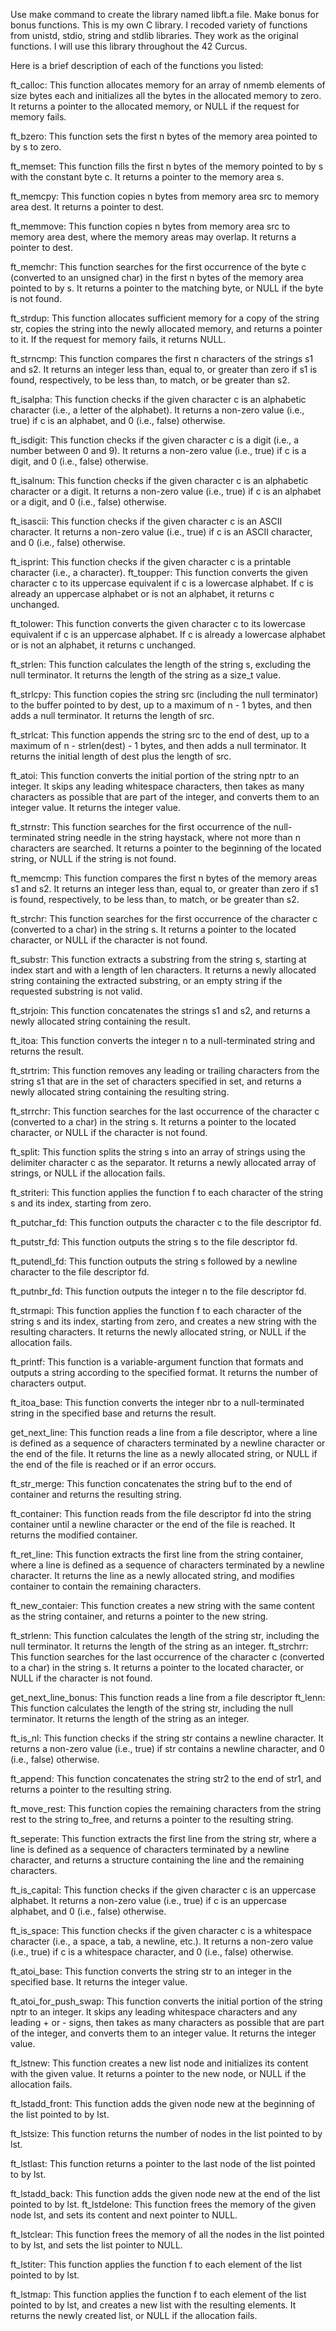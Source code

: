 Use make command to create the library named libft.a file. Make bonus for bonus functions. This is my own C library. I recoded variety of functions from unistd, stdio, string and stdlib libraries. They work as the original functions. I will use this library throughout the 42 Curcus. 

Here is a brief description of each of the functions you listed:

ft_calloc: This function allocates memory for an array of nmemb elements of size bytes each and initializes all the bytes in the allocated memory to zero. It returns a pointer to the allocated memory, or NULL if the request for memory fails.

ft_bzero: This function sets the first n bytes of the memory area pointed to by s to zero.

ft_memset: This function fills the first n bytes of the memory pointed to by s with the constant byte c. It returns a pointer to the memory area s.

ft_memcpy: This function copies n bytes from memory area src to memory area dest. It returns a pointer to dest.

ft_memmove: This function copies n bytes from memory area src to memory area dest, where the memory areas may overlap. It returns a pointer to dest.

ft_memchr: This function searches for the first occurrence of the byte c (converted to an unsigned char) in the first n bytes of the memory area pointed to by s. It returns a pointer to the matching byte, or NULL if the byte is not found.

ft_strdup: This function allocates sufficient memory for a copy of the string str, copies the string into the newly allocated memory, and returns a pointer to it. If the request for memory fails, it returns NULL.

ft_strncmp: This function compares the first n characters of the strings s1 and s2. It returns an integer less than, equal to, or greater than zero if s1 is found, respectively, to be less than, to match, or be greater than s2.

ft_isalpha: This function checks if the given character c is an alphabetic character (i.e., a letter of the alphabet). It returns a non-zero value (i.e., true) if c is an alphabet, and 0 (i.e., false) otherwise.

ft_isdigit: This function checks if the given character c is a digit (i.e., a number between 0 and 9). It returns a non-zero value (i.e., true) if c is a digit, and 0 (i.e., false) otherwise.

ft_isalnum: This function checks if the given character c is an alphabetic character or a digit. It returns a non-zero value (i.e., true) if c is an alphabet or a digit, and 0 (i.e., false) otherwise.

ft_isascii: This function checks if the given character c is an ASCII character. It returns a non-zero value (i.e., true) if c is an ASCII character, and 0 (i.e., false) otherwise.

ft_isprint: This function checks if the given character c is a printable character (i.e., a character).
ft_toupper: This function converts the given character c to its uppercase equivalent if c is a lowercase alphabet. If c is already an uppercase alphabet or is not an alphabet, it returns c unchanged.

ft_tolower: This function converts the given character c to its lowercase equivalent if c is an uppercase alphabet. If c is already a lowercase alphabet or is not an alphabet, it returns c unchanged.

ft_strlen: This function calculates the length of the string s, excluding the null terminator. It returns the length of the string as a size_t value.

ft_strlcpy: This function copies the string src (including the null terminator) to the buffer pointed to by dest, up to a maximum of n - 1 bytes, and then adds a null terminator. It returns the length of src.

ft_strlcat: This function appends the string src to the end of dest, up to a maximum of n - strlen(dest) - 1 bytes, and then adds a null terminator. It returns the initial length of dest plus the length of src.

ft_atoi: This function converts the initial portion of the string nptr to an integer. It skips any leading whitespace characters, then takes as many characters as possible that are part of the integer, and converts them to an integer value. It returns the integer value.

ft_strnstr: This function searches for the first occurrence of the null-terminated string needle in the string haystack, where not more than n characters are searched. It returns a pointer to the beginning of the located string, or NULL if the string is not found.

ft_memcmp: This function compares the first n bytes of the memory areas s1 and s2. It returns an integer less than, equal to, or greater than zero if s1 is found, respectively, to be less than, to match, or be greater than s2.

ft_strchr: This function searches for the first occurrence of the character c (converted to a char) in the string s. It returns a pointer to the located character, or NULL if the character is not found.

ft_substr: This function extracts a substring from the string s, starting at index start and with a length of len characters. It returns a newly allocated string containing the extracted substring, or an empty string if the requested substring is not valid.

ft_strjoin: This function concatenates the strings s1 and s2, and returns a newly allocated string containing the result.

ft_itoa: This function converts the integer n to a null-terminated string and returns the result.

ft_strtrim: This function removes any leading or trailing characters from the string s1 that are in the set of characters specified in set, and returns a newly allocated string containing the resulting string.

ft_strrchr: This function searches for the last occurrence of the character c (converted to a char) in the string s. It returns a pointer to the located character, or NULL if the character is not found.

ft_split: This function splits the string s into an array of strings using the delimiter character c as the separator. It returns a newly allocated array of strings, or NULL if the allocation fails.

ft_striteri: This function applies the function f to each character of the string s and its index, starting from zero.

ft_putchar_fd: This function outputs the character c to the file descriptor fd.

ft_putstr_fd: This function outputs the string s to the file descriptor fd.

ft_putendl_fd: This function outputs the string s followed by a newline character to the file descriptor fd.

ft_putnbr_fd: This function outputs the integer n to the file descriptor fd.

ft_strmapi: This function applies the function f to each character of the string s and its index, starting from zero, and creates a new string with the resulting characters. It returns the newly allocated string, or NULL if the allocation fails.

ft_printf: This function is a variable-argument function that formats and outputs a string according to the specified format. It returns the number of characters output.

ft_itoa_base: This function converts the integer nbr to a null-terminated string in the specified base and returns the result.

get_next_line: This function reads a line from a file descriptor, where a line is defined as a sequence of characters terminated by a newline character or the end of the file. It returns the line as a newly allocated string, or NULL if the end of the file is reached or if an error occurs.

ft_str_merge: This function concatenates the string buf to the end of container and returns the resulting string.

ft_container: This function reads from the file descriptor fd into the string container until a newline character or the end of the file is reached. It returns the modified container.

ft_ret_line: This function extracts the first line from the string container, where a line is defined as a sequence of characters terminated by a newline character. It returns the line as a newly allocated string, and modifies container to contain the remaining characters.

ft_new_contaier: This function creates a new string with the same content as the string container, and returns a pointer to the new string.

ft_strlenn: This function calculates the length of the string str, including the null terminator. It returns the length of the string as an integer.
ft_strchrr: This function searches for the last occurrence of the character c (converted to a char) in the string s. It returns a pointer to the located character, or NULL if the character is not found.

get_next_line_bonus: This function reads a line from a file descriptor
ft_lenn: This function calculates the length of the string str, including the null terminator. It returns the length of the string as an integer.

ft_is_nl: This function checks if the string str contains a newline character. It returns a non-zero value (i.e., true) if str contains a newline character, and 0 (i.e., false) otherwise.

ft_append: This function concatenates the string str2 to the end of str1, and returns a pointer to the resulting string.

ft_move_rest: This function copies the remaining characters from the string rest to the string to_free, and returns a pointer to the resulting string.

ft_seperate: This function extracts the first line from the string str, where a line is defined as a sequence of characters terminated by a newline character, and returns a structure containing the line and the remaining characters.

ft_is_capital: This function checks if the given character c is an uppercase alphabet. It returns a non-zero value (i.e., true) if c is an uppercase alphabet, and 0 (i.e., false) otherwise.

ft_is_space: This function checks if the given character c is a whitespace character (i.e., a space, a tab, a newline, etc.). It returns a non-zero value (i.e., true) if c is a whitespace character, and 0 (i.e., false) otherwise.

ft_atoi_base: This function converts the string str to an integer in the specified base. It returns the integer value.

ft_atoi_for_push_swap: This function converts the initial portion of the string nptr to an integer. It skips any leading whitespace characters and any leading + or - signs, then takes as many characters as possible that are part of the integer, and converts them to an integer value. It returns the integer value.

ft_lstnew: This function creates a new list node and initializes its content with the given value. It returns a pointer to the new node, or NULL if the allocation fails.

ft_lstadd_front: This function adds the given node new at the beginning of the list pointed to by lst.

ft_lstsize: This function returns the number of nodes in the list pointed to by lst.

ft_lstlast: This function returns a pointer to the last node of the list pointed to by lst.

ft_lstadd_back: This function adds the given node new at the end of the list pointed to by lst.
ft_lstdelone: This function frees the memory of the given node lst, and sets its content and next pointer to NULL.

ft_lstclear: This function frees the memory of all the nodes in the list pointed to by lst, and sets the list pointer to NULL.

ft_lstiter: This function applies the function f to each element of the list pointed to by lst.

ft_lstmap: This function applies the function f to each element of the list pointed to by lst, and creates a new list with the resulting elements. It returns the newly created list, or NULL if the allocation fails.
